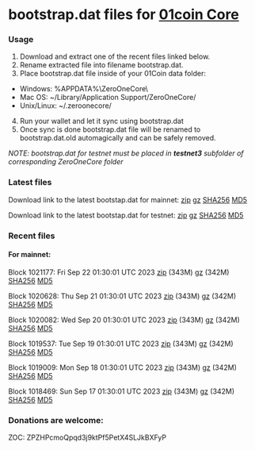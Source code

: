 # bootstrap.dat files for [01coin Core](https://01coin.io)

### Usage

1. Download and extract one of the recent files linked below.
2. Rename extracted file into filename bootstrap.dat.
3. Place bootstrap.dat file inside of your 01Coin data folder:
 - Windows: %APPDATA%\ZeroOneCore\
 - Mac OS: ~/Library/Application Support/ZeroOneCore/
 - Unix/Linux: ~/.zeroonecore/
4. Run your wallet and let it sync using bootstrap.dat
5. Once sync is done bootstrap.dat file will be renamed to bootstrap.dat.old automagically and can be safely removed.

_NOTE: bootstrap.dat for testnet must be placed in **testnet3** subfolder of corresponding ZeroOneCore folder_

### Latest files
Download link to the latest bootstap.dat for mainnet: [zip](https://files.01coin.io/mainnet/bootstrap.dat.zip) [gz](https://files.01coin.io/mainnet/bootstrap.dat.tar.gz) [SHA256](https://files.01coin.io/mainnet/sha256.txt) [MD5](https://files.01coin.io/mainnet/md5.txt)

Download link to the latest bootstap.dat for testnet: [zip](https://files.01coin.io/testnet/bootstrap.dat.zip) [gz](https://files.01coin.io/testnet/bootstrap.dat.tar.gz) [SHA256](https://files.01coin.io/testnet/sha256.txt) [MD5](https://files.01coin.io/testnet/md5.txt)

### Recent files

#### For mainnet:

Block 1021177: Fri Sep 22 01:30:01 UTC 2023 [zip](https://files.01coin.io/mainnet/2023-09-22/bootstrap.dat.zip) (343M) [gz](https://files.01coin.io/mainnet/2023-09-22/bootstrap.dat.tar.gz) (342M) [SHA256](https://files.01coin.io/mainnet/2023-09-22/sha256.txt) [MD5](https://files.01coin.io/mainnet/2023-09-22/md5.txt)

Block 1020628: Thu Sep 21 01:30:01 UTC 2023 [zip](https://files.01coin.io/mainnet/2023-09-21/bootstrap.dat.zip) (343M) [gz](https://files.01coin.io/mainnet/2023-09-21/bootstrap.dat.tar.gz) (342M) [SHA256](https://files.01coin.io/mainnet/2023-09-21/sha256.txt) [MD5](https://files.01coin.io/mainnet/2023-09-21/md5.txt)

Block 1020082: Wed Sep 20 01:30:01 UTC 2023 [zip](https://files.01coin.io/mainnet/2023-09-20/bootstrap.dat.zip) (343M) [gz](https://files.01coin.io/mainnet/2023-09-20/bootstrap.dat.tar.gz) (342M) [SHA256](https://files.01coin.io/mainnet/2023-09-20/sha256.txt) [MD5](https://files.01coin.io/mainnet/2023-09-20/md5.txt)

Block 1019537: Tue Sep 19 01:30:01 UTC 2023 [zip](https://files.01coin.io/mainnet/2023-09-19/bootstrap.dat.zip) (343M) [gz](https://files.01coin.io/mainnet/2023-09-19/bootstrap.dat.tar.gz) (342M) [SHA256](https://files.01coin.io/mainnet/2023-09-19/sha256.txt) [MD5](https://files.01coin.io/mainnet/2023-09-19/md5.txt)

Block 1019009: Mon Sep 18 01:30:01 UTC 2023 [zip](https://files.01coin.io/mainnet/2023-09-18/bootstrap.dat.zip) (343M) [gz](https://files.01coin.io/mainnet/2023-09-18/bootstrap.dat.tar.gz) (342M) [SHA256](https://files.01coin.io/mainnet/2023-09-18/sha256.txt) [MD5](https://files.01coin.io/mainnet/2023-09-18/md5.txt)

Block 1018469: Sun Sep 17 01:30:01 UTC 2023 [zip](https://files.01coin.io/mainnet/2023-09-17/bootstrap.dat.zip) (343M) [gz](https://files.01coin.io/mainnet/2023-09-17/bootstrap.dat.tar.gz) (342M) [SHA256](https://files.01coin.io/mainnet/2023-09-17/sha256.txt) [MD5](https://files.01coin.io/mainnet/2023-09-17/md5.txt)


### Donations are welcome:

ZOC: ZPZHPcmoQpqd3j9ktPf5PetX4SLJkBXFyP
